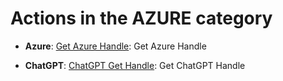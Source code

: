 # Actions in the AZURE category
* **Azure**: [Get Azure Handle](https://github.com/unskript/Awesome-CloudOps-Automation/tree/master/Azure/legos/azure_get_handle/azure_get_handle.py): Get Azure Handle

* **ChatGPT**: [ChatGPT Get Handle](https://github.com/unskript/Awesome-CloudOps-Automation/tree/master/ChatGPT/legos/chatgpt_get_handle/chatgpt_get_handle.py): Get ChatGPT Handle

